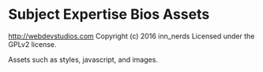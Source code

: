 # Subject Expertise Bios Assets #
http://webdevstudios.com
Copyright (c) 2016 inn_nerds
Licensed under the GPLv2 license.

Assets such as styles, javascript, and images.